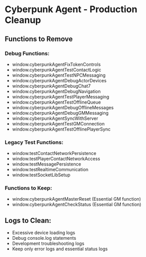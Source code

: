 # Cyberpunk Agent - Production Cleanup

## Functions to Remove

### Debug Functions:
- window.cyberpunkAgentFixTokenControls
- window.cyberpunkAgentTestContactLogic  
- window.cyberpunkAgentTestNPCMessaging
- window.cyberpunkAgentDebugActorDevices
- window.cyberpunkAgentDebugChat7
- window.cyberpunkAgentDebugNavigation
- window.cyberpunkAgentTestPlayerMessaging
- window.cyberpunkAgentTestOfflineQueue
- window.cyberpunkAgentDebugOfflineMessages
- window.cyberpunkAgentDebugGMMessaging
- window.cyberpunkAgentSyncWithServer
- window.cyberpunkAgentTestGMConnection
- window.cyberpunkAgentTestOfflinePlayerSync

### Legacy Test Functions:
- window.testContactNetworkPersistence
- window.testPlayerContactNetworkAccess
- window.testMessagePersistence
- window.testRealtimeCommunication
- window.testSocketLibSetup

### Functions to Keep:
- window.cyberpunkAgentMasterReset (Essential GM function)
- window.cyberpunkAgentCheckStatus (Essential GM function)

## Logs to Clean:
- Excessive device loading logs
- Debug console.log statements
- Development troubleshooting logs
- Keep only error logs and essential status logs
